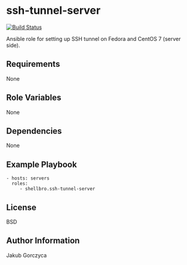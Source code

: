 ssh-tunnel-server
=================

[![Build Status](https://travis-ci.org/shellbro/ansible-role-ssh-tunnel-server.svg?branch=master)](https://travis-ci.org/shellbro/ansible-role-ssh-tunnel-server)

Ansible role for setting up SSH tunnel on Fedora and CentOS 7 (server side).

Requirements
------------

None

Role Variables
--------------

None

Dependencies
------------

None

Example Playbook
----------------

    - hosts: servers
      roles:
         - shellbro.ssh-tunnel-server

License
-------

BSD

Author Information
------------------

Jakub Gorczyca
